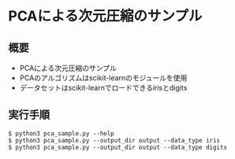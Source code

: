 # PCAによる次元圧縮のサンプル

## 概要

* PCAによる次元圧縮のサンプル  
* PCAのアルゴリズムはscikit-learnのモジュールを使用
* データセットはscikit-learnでロードできるirisとdigits

## 実行手順

	$ python3 pca_sample.py --help
	$ python3 pca_sample.py --output_dir output --data_type iris
	$ python3 pca_sample.py --output_dir output --data_type digits


